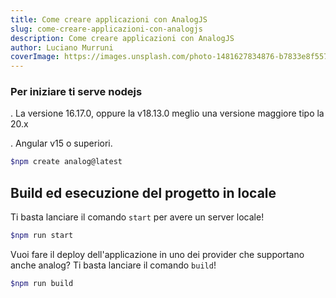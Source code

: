 ```yaml
---
title: Come creare applicazioni con AnalogJS
slug: come-creare-applicazioni-con-analogjs
description: Come creare applicazioni con AnalogJS
author: Luciano Murruni
coverImage: https://images.unsplash.com/photo-1481627834876-b7833e8f5570?ixlib=rb-4.0.3&ixid=MnwxMjA3fDB8MHxwaG90by1wYWdlfHx8fGVufDB8fHx8&auto=format&fit=crop&w=928&q=80
---
```




### Per iniziare ti serve nodejs

. La versione 16.17.0, oppure la v18.13.0 meglio una versione maggiore tipo la 20.x

. Angular v15 o superiori.

```bash
$npm create analog@latest

```

## Build ed esecuzione del progetto in locale

Ti basta lanciare il comando `start` per avere un server locale!

```bash
$npm run start
```

Vuoi fare il deploy dell'applicazione in uno dei provider che supportano anche analog? Ti basta lanciare il comando `build`!

```bash
$npm run build

```
